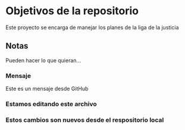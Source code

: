# Objetivos de la repositorio

Este proyecto se encarga de manejar los planes de la liga de la justicia


## Notas
Pueden hacer lo que quieran...

### Mensaje
Este es un mensaje desde GitHub

### Estamos editando este archivo

### Estos cambios son nuevos desde el respositorio local
